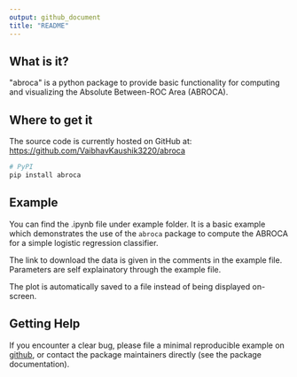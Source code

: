 ```yaml
---
output: github_document
title: "README"
---
```


## What is it?

"abroca" is a python package to provide basic functionality for computing and visualizing the Absolute Between-ROC Area (ABROCA).

## Where to get it

The source code is currently hosted on GitHub at:
https://github.com/VaibhavKaushik3220/abroca

```sh
# PyPI
pip install abroca
```


## Example

You can find the .ipynb file under example folder. It is a basic example which demonstrates the use of the `abroca` package to compute the ABROCA for a simple logistic regression classifier.

The link to download the data is given in the comments in the example file. Parameters are self explainatory through the example file.

The plot is automatically saved to a file instead of being displayed on-screen.

## Getting Help

If you encounter a clear bug, please file a minimal reproducible example on [github](https://github.com/VaibhavKaushik3220/abroca/issues), or contact the package maintainers directly (see the package documentation).
